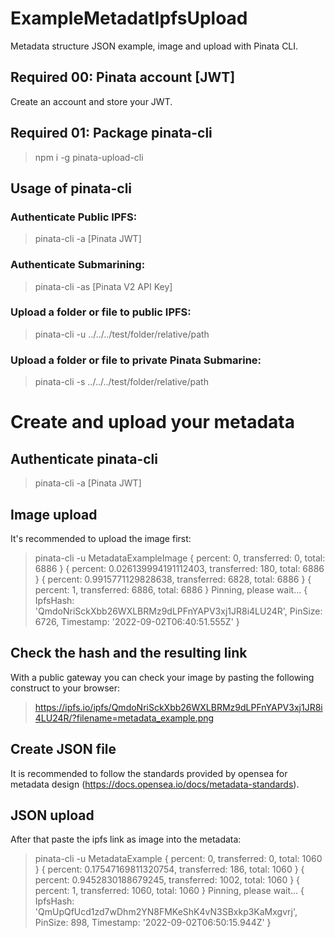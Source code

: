 # ExampleMetadatIpfsUpload
Metadata structure JSON example,  image and upload with Pinata CLI.

## Required 00: Pinata account [JWT]
Create an account and store your JWT.

## Required 01: Package pinata-cli
>npm i -g pinata-upload-cli

## Usage of pinata-cli
### Authenticate Public IPFS:
>pinata-cli -a [Pinata JWT]
### Authenticate Submarining:
>pinata-cli -as [Pinata V2 API Key]
### Upload a folder or file to public IPFS:
>pinata-cli -u ../../../test/folder/relative/path
### Upload a folder or file to private Pinata Submarine:
>pinata-cli -s ../../../test/folder/relative/path

        
# Create and upload your metadata
## Authenticate pinata-cli
>pinata-cli -a [Pinata JWT]

## Image upload
It's recommended to upload the image first:

>pinata-cli -u MetadataExampleImage
>{ percent: 0, transferred: 0, total: 6886 }
>{ percent: 0.026139994191112403, transferred: 180, total: 6886 }
>{ percent: 0.9915771129828638, transferred: 6828, total: 6886 }
>{ percent: 1, transferred: 6886, total: 6886 }
>Pinning, please wait...
>{
>  IpfsHash: 'QmdoNriSckXbb26WXLBRMz9dLPFnYAPV3xj1JR8i4LU24R',
>  PinSize: 6726,
>  Timestamp: '2022-09-02T06:40:51.555Z'
>}

## Check the hash and the resulting link
With a public gateway you can check your image by pasting the following construct to your browser:

>https://ipfs.io/ipfs/QmdoNriSckXbb26WXLBRMz9dLPFnYAPV3xj1JR8i4LU24R/?filename=metadata_example.png

## Create JSON file
It is recommended to follow the standards provided by opensea for metadata design (https://docs.opensea.io/docs/metadata-standards).

## JSON upload
After that paste the ipfs link as image into the metadata:

>pinata-cli -u MetadataExample
>{ percent: 0, transferred: 0, total: 1060 }
>{ percent: 0.17547169811320754, transferred: 186, total: 1060 }
>{ percent: 0.9452830188679245, transferred: 1002, total: 1060 }
>{ percent: 1, transferred: 1060, total: 1060 }
>Pinning, please wait...
>{
>  IpfsHash: 'QmUpQfUcd1zd7wDhm2YN8FMKeShK4vN3SBxkp3KaMxgvrj',
>  PinSize: 898,
>  Timestamp: '2022-09-02T06:50:15.944Z'
>}

